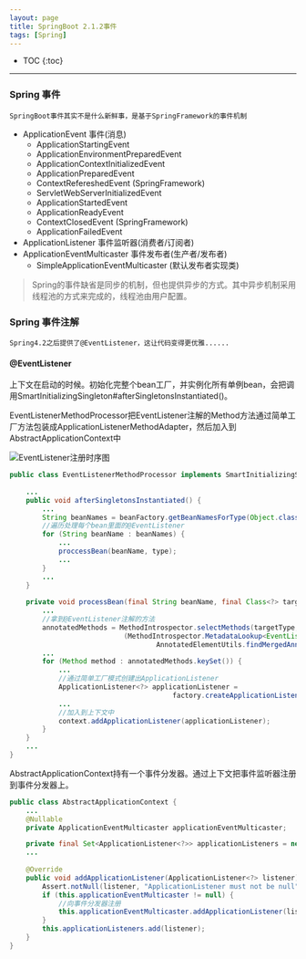 ```yaml
---
layout: page
title: SpringBoot 2.1.2事件
tags: [Spring]	
---
```


* TOC
{:toc}
-----

### Spring 事件

`SpringBoot事件其实不是什么新鲜事，是基于SpringFramework的事件机制`

* ApplicationEvent 事件(消息)
  * ApplicationStartingEvent
  * ApplicationEnvironmentPreparedEvent
  * ApplicationContextInitializedEvent
  * ApplicationPreparedEvent
  * ContextRefereshedEvent (SpringFramework)
  * ServletWebServerInitializedEvent
  * ApplicationStartedEvent
  * ApplicationReadyEvent
  * ContextClosedEvent (SpringFramework)
  * ApplicationFailedEvent
* ApplicationListener 事件监听器(消费者/订阅者)
* ApplicationEventMulticaster 事件发布者(生产者/发布者)
  * SimpleApplicationEventMulticaster (默认发布者实现类)

> Spring的事件缺省是同步的机制，但也提供异步的方式。其中异步机制采用线程池的方式来完成的，线程池由用户配置。

### Spring 事件注解

`Spring4.2之后提供了@EventListener，这让代码变得更优雅......`

#### @EventListener

​	上下文在启动的时候。初始化完整个bean工厂，并实例化所有单例bean，会把调用SmartInitializingSingleton#afterSingletonsInstantiated()。

​	EventListenerMethodProcessor把EventListener注解的Method方法通过简单工厂方法包装成ApplicationListenerMethodAdapter，然后加入到AbstractApplicationContext中

![EventListener注册时序图]({{site.url}}/images/EventListener注册时序图.png)

```java
public class EventListenerMethodProcessor implements SmartInitializingSingleton {
    
    ...
    public void afterSingletonsInstantiated() {
    	...
        String beanNames = beanFactory.getBeanNamesForType(Object.class);
      	//遍历处理每个bean里面的@EventListener
      	for (String beanName : beanNames) {
          	...
        	proccessBean(beanName, type);
          	...
      	}
        ...
    }
    
    private void processBean(final String beanName, final Class<?> targetType) {
        ...
        //拿到@EventListener注解的方法
        annotatedMethods = MethodIntrospector.selectMethods(targetType,
                            (MethodIntrospector.MetadataLookup<EventListener>) method ->
                                    AnnotatedElementUtils.findMergedAnnotation(method, EventListener.class));	
        ...
        for (Method method : annotatedMethods.keySet()) {
            ...
            //通过简单工厂模式创建出ApplicationListener
            ApplicationListener<?> applicationListener =
                                        factory.createApplicationListener(beanName, targetType, methodToUse);
            ...
            //加入到上下文中
            context.addApplicationListener(applicationListener);
        }
    }
    ...
}
```
AbstractApplicationContext持有一个事件分发器。通过上下文把事件监听器注册到事件分发器上。

```java
public class AbstractApplicationContext {
  	...
	@Nullable
	private ApplicationEventMulticaster applicationEventMulticaster;

	private final Set<ApplicationListener<?>> applicationListeners = new LinkedHashSet<>();
  	...
    
    @Override
	public void addApplicationListener(ApplicationListener<?> listener) {
		Assert.notNull(listener, "ApplicationListener must not be null");
		if (this.applicationEventMulticaster != null) {
          	//向事件分发器注册
			this.applicationEventMulticaster.addApplicationListener(listener);
		}
		this.applicationListeners.add(listener);
	}
}
```

